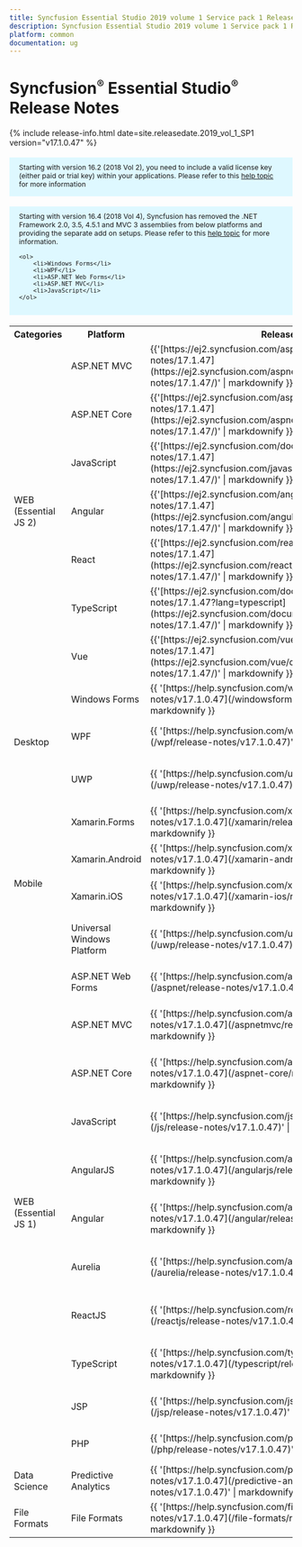 ```yaml
---
title: Syncfusion Essential Studio 2019 volume 1 Service pack 1 Release Notes  
description: Syncfusion Essential Studio 2019 volume 1 Service pack 1 Release Notes  
platform: common
documentation: ug
---
```


# Syncfusion<sup style="font-size:70%">&reg;</sup>   Essential Studio<sup style="font-size:70%">&reg;</sup>  Release Notes  

{% include release-info.html date=site.releasedate.2019_vol_1_SP1   version="v17.1.0.47" %} 

<style>
#license {
    font-size: .88em!important;
margin-top: 1.5em;     margin-bottom: 1.5em;
    background-color: #def8ff;
    padding: 10px 17px 14px;
}
</style>

<div id="license">
Starting with version 16.2 (2018 Vol 2), you need to include a valid license key (either paid or trial key) within your applications. 
Please refer to this <a href="/common/essential-studio/licensing/license-key">help topic</a> for more information 
</div>


<div id="license">
    Starting with version 16.4 (2018 Vol 4), Syncfusion has removed the .NET Framework 2.0, 3.5, 4.5.1 and MVC 3 assemblies from below platforms and providing the separate add on setups.
    Please refer to this <a href="/common/essential-studio/installation/essential-studio-platform-framework-add-ons">help topic</a> for more information.

    <ol>
        <li>Windows Forms</li>
        <li>WPF</li>
        <li>ASP.NET Web Forms</li>
        <li>ASP.NET MVC</li>
        <li>JavaScript</li>
    </ol>

</div>


<table>
<tr>
<th>
Categories</th><th>
Platform</th><th>
Release Notes</th><th>
Read Me</th></tr>
<tr>
<td rowspan="7">
WEB (Essential JS 2)
</td>
<td>
ASP.NET MVC
</td>
<td>{{'[https://ej2.syncfusion.com/aspnetmvc/documentation/release-notes/17.1.47](https://ej2.syncfusion.com/aspnetmvc/documentation/release-notes/17.1.47/)' | markdownify }}
</td>
<td>{{'[http://files2.syncfusion.com/Installs/v17.1.0.47/ReadMe/essential-js2/TypeScript.html](http://files2.syncfusion.com/Installs/v17.1.0.47/ReadMe/essential-js2/ASPMVC.html)' | markdownify }}
</td>
</tr>
<tr>
<td>
ASP.NET Core	
</td>
<td>{{'[https://ej2.syncfusion.com/aspnetcore/documentation/release-notes/17.1.47](https://ej2.syncfusion.com/aspnetcore/documentation/release-notes/17.1.47/)' | markdownify }}
</td>
<td>{{'[http://files2.syncfusion.com/Installs/v17.1.0.47/ReadMe/essential-js2/TypeScript.html](http://files2.syncfusion.com/Installs/v17.1.0.47/ReadMe/essential-js2/ASPNETCORE.html)' | markdownify }}
</td>
</tr>
<tr>
<td>
JavaScript
</td>
<td>{{'[https://ej2.syncfusion.com/documentation/release-notes/17.1.47](https://ej2.syncfusion.com/javascript/documentation/release-notes/17.1.47/)' | markdownify }}
</td>
<td>{{'[http://files2.syncfusion.com/Installs/v17.1.0.47/ReadMe/essential-js2/JavaScript.html](http://files2.syncfusion.com/Installs/v17.1.0.47/ReadMe/essential-js2/JavaScript.html)' | markdownify }}
</td>
</tr>
<tr>
<td>
Angular
</td>
<td>{{'[https://ej2.syncfusion.com/angular/documentation/release-notes/17.1.47](https://ej2.syncfusion.com/angular/documentation/release-notes/17.1.47/)' | markdownify }}
</td>
<td>{{'[http://files2.syncfusion.com/Installs/v17.1.0.47/ReadMe/essential-js2/Angular.html](http://files2.syncfusion.com/Installs/v17.1.0.47/ReadMe/essential-js2/Angular.html)' | markdownify }}
</td>
</tr>
<tr>
<td>
React
</td>
<td>{{'[https://ej2.syncfusion.com/react/documentation/release-notes/17.1.47](https://ej2.syncfusion.com/react/documentation/release-notes/17.1.47/)' | markdownify }}
</td>
<td>{{'[http://files2.syncfusion.com/Installs/v17.1.0.47/ReadMe/essential-js2/React.html](http://files2.syncfusion.com/Installs/v17.1.0.47/ReadMe/essential-js2/React.html)' | markdownify }}
</td>
</tr>
<tr>
<td>
TypeScript
</td>
<td>{{'[https://ej2.syncfusion.com/documentation/release-notes/17.1.47?lang=typescript](https://ej2.syncfusion.com/documentation/release-notes/17.1.47/)' | markdownify }}
</td>
<td>{{'[http://files2.syncfusion.com/Installs/v17.1.0.47/ReadMe/essential-js2/TypeScript.html](http://files2.syncfusion.com/Installs/v17.1.0.47/ReadMe/essential-js2/TypeScript.html)' | markdownify }}
</td>
</tr>
<tr>
<td>
Vue
</td>
<td>{{'[https://ej2.syncfusion.com/vue/documentation/release-notes/17.1.47](https://ej2.syncfusion.com/vue/documentation/release-notes/17.1.47/)' | markdownify }}
</td>
<td>{{'[http://files2.syncfusion.com/Installs/v17.1.0.47/ReadMe/essential-js2/Vue.html](http://files2.syncfusion.com/Installs/v17.1.0.47/ReadMe/essential-js2/Vue.html)' | markdownify }}
</td>
</tr>
<tr>
<td rowspan="3">
Desktop
</td>
<td>
Windows Forms
</td>
<td>{{ '[https://help.syncfusion.com/windowsforms/release-notes/v17.1.0.47](/windowsforms/release-notes/v17.1.0.47)' | markdownify }}
</td>
<td>{{ '[http://files2.syncfusion.com/Installs/v17.1.0.47/ReadMe/WindowsForms.html](http://files2.syncfusion.com/Installs/v17.1.0.47/ReadMe/WindowsForms.html)' | markdownify }}
</td>
</tr>
<tr>
<td>
WPF
</td>
<td>{{ '[https://help.syncfusion.com/wpf/release-notes/v17.1.0.47](/wpf/release-notes/v17.1.0.47)' | markdownify }}
</td>
<td>{{ '[http://files2.syncfusion.com/Installs/v17.1.0.47/ReadMe/WPF.html](http://files2.syncfusion.com/Installs/v17.1.0.47/ReadMe/WPF.html)' | markdownify }}
</td>
</tr>
<tr>
<td>
UWP
</td>
<td>{{ '[https://help.syncfusion.com/uwp/release-notes/v17.1.0.47](/uwp/release-notes/v17.1.0.47)' | markdownify }}
</td>
<td>{{ '[http://files2.syncfusion.com/Installs/v17.1.0.47/ReadMe/UniversalWindows.html](http://files2.syncfusion.com/Installs/v17.1.0.47/ReadMe/UniversalWindows.html)' | markdownify }}
</td>
</tr>
<tr>
<td rowspan="4">
Mobile
</td>
<td>
Xamarin.Forms
</td>
<td>{{ '[https://help.syncfusion.com/xamarin/release-notes/v17.1.0.47](/xamarin/release-notes/v17.1.0.47)' | markdownify }}
</td>
<td>{{ '[http://files2.syncfusion.com/Installs/v17.1.0.47/ReadMe/Xamarin_Forms.html](http://files2.syncfusion.com/Installs/v17.1.0.47/ReadMe/Xamarin_Forms.html)' | markdownify }}
</td>
</tr>
<tr>
<td>
Xamarin.Android
</td>
<td>{{ '[https://help.syncfusion.com/xamarin-android/release-notes/v17.1.0.47](/xamarin-android/release-notes/v17.1.0.47)' | markdownify }}
</td>
<td>{{ '[http://files2.syncfusion.com/Installs/v17.1.0.47/ReadMe/Xamarin_Forms.html](http://files2.syncfusion.com/Installs/v17.1.0.47/ReadMe/Xamarin_Forms.html)' | markdownify }}
</td>
</tr>
<tr>
<td>
Xamarin.iOS
</td>
<td>{{ '[https://help.syncfusion.com/xamarin-ios/release-notes/v17.1.0.47](/xamarin-ios/release-notes/v17.1.0.47)' | markdownify }}
</td>
<td>{{ '[http://files2.syncfusion.com/Installs/v17.1.0.47/ReadMe/Xamarin_Forms.html](http://files2.syncfusion.com/Installs/v17.1.0.47/ReadMe/Xamarin_Forms.html)' | markdownify }}
</td>
</tr>
<tr>
<td>
Universal Windows Platform
</td>
<td>{{ '[https://help.syncfusion.com/uwp/release-notes/v17.1.0.47](/uwp/release-notes/v17.1.0.47)' | markdownify }}
</td>
<td>{{ '[http://files2.syncfusion.com/Installs/v17.1.0.47/ReadMe/UniversalWindows.html](http://files2.syncfusion.com/Installs/v17.1.0.47/ReadMe/UniversalWindows.html)' | markdownify }}
</td>
</tr>
<tr>
<td rowspan="11">
WEB (Essential JS 1)
</td>
<td>
ASP.NET Web Forms
</td>
<td>{{ '[https://help.syncfusion.com/aspnet/release-notes/v17.1.0.47](/aspnet/release-notes/v17.1.0.47)' | markdownify }}
</td>
<td>{{ '[http://files2.syncfusion.com/Installs/v17.1.0.47/ReadMe/essential-js1/ASP.html](http://files2.syncfusion.com/Installs/v17.1.0.47/ReadMe/essential-js1/ASP.html)' | markdownify }}
</td>
</tr>
<tr>
<td>
ASP.NET MVC
</td>
<td>{{ '[https://help.syncfusion.com/aspnetmvc/release-notes/v17.1.0.47](/aspnetmvc/release-notes/v17.1.0.47)' | markdownify }}
</td>
<td>{{ '[http://files2.syncfusion.com/Installs/v17.1.0.47/ReadMe/essential-js1/ASPMVC.html](http://files2.syncfusion.com/Installs/v17.1.0.47/ReadMe/essential-js1/ASPMVC.html)' | markdownify }}
</td>
</tr>
<tr>
<td>
ASP.NET Core
</td>
<td>{{ '[https://help.syncfusion.com/aspnet-core/release-notes/v17.1.0.47](/aspnet-core/release-notes/v17.1.0.47)' | markdownify }}
</td>
<td>
{{ '[http://files2.syncfusion.com/Installs/v17.1.0.47/ReadMe/essential-js1/ASPNETCORE.html](http://files2.syncfusion.com/Installs/v17.1.0.47/ReadMe/essential-js1/ASPNETCORE.html)' | markdownify }}
</td>
</tr>
<tr>
<td>
JavaScript
</td>
<td>{{ '[https://help.syncfusion.com/js/release-notes/v17.1.0.47](/js/release-notes/v17.1.0.47)' | markdownify }}
</td>
<td>{{ '[http://files2.syncfusion.com/Installs/v17.1.0.47/ReadMe/essential-js1/JavaScript.html](http://files2.syncfusion.com/Installs/v17.1.0.47/ReadMe/essential-js1/JavaScript.html)' | markdownify }}
</td>
</tr>
<tr>
<td>
AngularJS
</td>
<td>{{ '[https://help.syncfusion.com/angularjs/release-notes/v17.1.0.47](/angularjs/release-notes/v17.1.0.47)' | markdownify }}
</td>
<td>{{ '[http://files2.syncfusion.com/Installs/v17.1.0.47/ReadMe/essential-js1/AngularJS.html](http://files2.syncfusion.com/Installs/v17.1.0.47/ReadMe/essential-js1/AngularJS.html)' | markdownify }}
</td>
</tr>
<tr>
<td>
Angular
</td>
<td>{{ '[https://help.syncfusion.com/angular/release-notes/v17.1.0.47](/angular/release-notes/v17.1.0.47)' | markdownify }}
</td>
<td>{{ '[http://files2.syncfusion.com/Installs/v17.1.0.47/ReadMe/essential-js1/Angular.html](http://files2.syncfusion.com/Installs/v17.1.0.47/ReadMe/essential-js1/Angular.html)' | markdownify }}
</td>
</tr>
<tr>
<td>
Aurelia
</td>
<td>{{ '[https://help.syncfusion.com/aurelia/release-notes/v17.1.0.47](/aurelia/release-notes/v17.1.0.47)' | markdownify }}
</td>
<td>{{ '[http://files2.syncfusion.com/Installs/v17.1.0.47/ReadMe/essential-js1/Aurelia.html](http://files2.syncfusion.com/Installs/v17.1.0.47/ReadMe/essential-js1/Aurelia.html)' | markdownify }}
</td>
</tr>
<tr>
<td>
ReactJS
</td>
<td>{{ '[https://help.syncfusion.com/reactjs/release-notes/v17.1.0.47](/reactjs/release-notes/v17.1.0.47)' | markdownify }}
</td>
<td>{{ '[http://files2.syncfusion.com/Installs/v17.1.0.47/ReadMe/essential-js1/ReactJS.html](http://files2.syncfusion.com/Installs/v17.1.0.47/ReadMe/essential-js1/ReactJS.html)' | markdownify }}
</td>
</tr>
<tr>
<td>
TypeScript
</td>
<td>{{ '[https://help.syncfusion.com/typescript/release-notes/v17.1.0.47](/typescript/release-notes/v17.1.0.47)' | markdownify }}
</td>
<td>{{ '[http://files2.syncfusion.com/Installs/v17.1.0.47/ReadMe/essential-js1/TypeScript.html](http://files2.syncfusion.com/Installs/v17.1.0.47/ReadMe/essential-js1/TypeScript.html)' | markdownify }}
</td>
</tr>
<tr>
<td>
JSP
</td>
<td>{{ '[https://help.syncfusion.com/jsp/release-notes/v17.1.0.47](/jsp/release-notes/v17.1.0.47)' | markdownify }}
</td>
<td>{{ '[http://files2.syncfusion.com/Installs/v17.1.0.47/ReadMe/essential-js1/JSP.html](http://files2.syncfusion.com/Installs/v17.1.0.47/ReadMe/essential-js1/JSP.html)' | markdownify }}
</td>
</tr>
<tr>
<td>
PHP
</td>
<td>{{ '[https://help.syncfusion.com/php/release-notes/v17.1.0.47](/php/release-notes/v17.1.0.47)' | markdownify }}
</td>
<td>{{ '[http://files2.syncfusion.com/Installs/v17.1.0.47/ReadMe/essential-js1/PHP.html](http://files2.syncfusion.com/Installs/v17.1.0.47/ReadMe/essential-js1/PHP.html)' | markdownify }}
</td>
</tr>
<tr>
<td>
Data Science
</td>
<td>
Predictive Analytics
</td>
<td>{{ '[https://help.syncfusion.com/predictive-analytics/release-notes/v17.1.0.47](/predictive-analytics/release-notes/v17.1.0.47)' | markdownify }}
</td>
<td>
</td>
</tr>
<tr>
<td>
File Formats
</td>
<td>
File Formats
</td>
<td>{{ '[https://help.syncfusion.com/file-formats/release-notes/v17.1.0.47](/file-formats/release-notes/v17.1.0.47)' | markdownify }}
</td>
<td>
</td>
</tr>
</table>